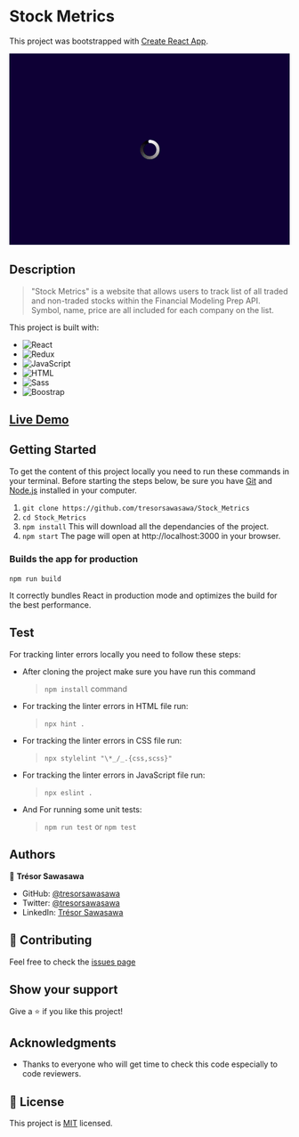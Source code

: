 # Stock Metrics

This project was bootstrapped with [Create React App](https://github.com/facebook/create-react-app).

![stocks-metrics](./src/stock_metrics.gif)
## Description

> "Stock Metrics" is a website that allows users to track list of all traded and non-traded stocks within the Financial Modeling Prep API. Symbol, name, price are all included for each company on the list.

This project is built with:

- ![React](https://img.shields.io/badge/-React-1d1919?style=flat&logo=react)
- ![Redux](https://img.shields.io/badge/-Redux-1d1919?style=flat&logo=redux)
- ![JavaScript](https://img.shields.io/badge/-JavaScript-1d1919?style=flat&logo=javascript)
- ![HTML](https://img.shields.io/badge/-HTML-1d1919?style=flat&logo=html5)
- ![Sass](https://img.shields.io/badge/-Sass-1d1919?style=flat&logo=sass&logoColor=ffffff&labelColor=%23CC6699)
- ![Boostrap](https://img.shields.io/badge/-Bootstrap-1d1919?style=flat&logo=bootstrap&logoColor=ffffff&labelColor=563D7C)

## [Live Demo](https://tresorsawasawa.github.io/Stock_Metrics/)

## Getting Started

To get the content of this project locally you need to run these commands in your terminal.
Before starting the steps below, be sure you have [Git](https://www.linode.com/docs/guides/how-to-install-git-on-linux-mac-and-windows/) and [Node.js](https://nodejs.dev/learn/how-to-install-nodejs) installed in your computer.

1. `git clone https://github.com/tresorsawasawa/Stock_Metrics`
2. `cd Stock_Metrics`
3. `npm install` 
  This will download all the dependancies of the project.
4. `npm start` 
  The page will open at http://localhost:3000 in your browser.

### Builds the app for production

`npm run build`

It correctly bundles React in production mode and optimizes the build for the best performance. 

## Test

For tracking linter errors locally you need to follow these steps:

- After cloning the project make sure you have run this command

  > `npm install` command

- For tracking the linter errors in HTML file run:

  > `npx hint .`

- For tracking the linter errors in CSS file run:

  > `npx stylelint "\*_/_.{css,scss}"`

- For tracking the linter errors in JavaScript file run:

  > `npx eslint .`

- And For running some unit tests:

  > `npm run test` or `npm test`

## Authors

👤 **Trésor Sawasawa**

- GitHub: [@tresorsawasawa](https://github.com/tresorsawasawa)
- Twitter: [@tresorsawasawa](https://twitter.com/TresorSawasawa)
- LinkedIn: [Trésor Sawasawa](https://www.linkedin.com/in/tresor-sawasawa/)

## :handshake: Contributing

Feel free to check the [issues page](https://github.com/tresorsawasawa/Stock_Metrics/issues)

## Show your support

Give a :star: if you like this project!

## Acknowledgments

- Thanks to everyone who will get time to check this code especially to code reviewers.

## 📝 License

This project is [MIT](./MIT.md) licensed.
